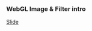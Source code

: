 ### WebGL Image & Filter intro

[Slide](https://www.canva.com/design/DACeYehC50g/p26SxkkkAusSX01kwMVZjg/view?website#page=3)
